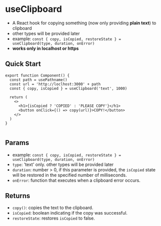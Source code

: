 # useClipboard

- A React hook for copying something (now only providing **plain text**) to clipboard
- other types will be provided later
- example: `const { copy, isCopied, restoreState } = useClipboard(type, duration, onError)`
- **works only in localhost or https**

## Quick Start

```
export function Component() {
  const path = usePathname()
  const url = 'http://loclhost:3000' + path
  const { copy, isCopied } = useClipboard('text', 1000)

  return (
    <>
      <h1>{isCopied ? 'COPIED' : 'PLEASE COPY'}</h1>
      <button onClick={() => copy(url)}>COPY!</button>
    </>
  )
}


```

## Params

- example: `const { copy, isCopied, restoreState } = useClipboard(type, duration, onError)`
- `type`: 'text' only. other types will be provided later
- `duration`: number > 0, if this parameter is provided, the `isCopied` state will be restored in the specified number of milliseconds.
- `onError`: function that executes when a clipboard error occurs.

## Returns

- `copy()`: copies the text to the clipboard.
- `isCopied`: boolean indicating if the copy was successful.
- `restoreState`: restores `isCopied` to false.
